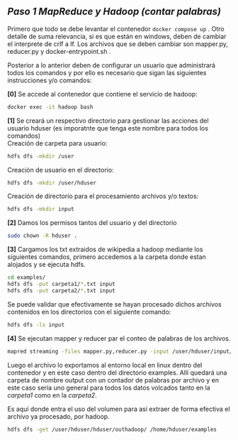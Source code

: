 ## *Paso 1 MapReduce y Hadoop (contar palabras)*

Primero que todo se debe levantar el contenedor ``` docker compose up ``` .
Otro detalle de suma relevancia, si es que están en windows, deben de cambiar el interprete de crlf a lf. Los archivos que se deben cambiar son mapper.py, reducer.py y docker-entrypoint.sh .

Posterior a lo anterior deben de configurar un usuario que administrará todos los comandos y por ello es necesario que sigan las siguientes instrucciones y/o comandos:

**[0]** Se accede al contenedor que contiene el servicio de hadoop:
```sh
docker exec -it hadoop bash
```
**[1]** Se creará un respectivo directorio para gestionar las acciones del usuario hduser (es imporatnte que tenga este nombre para todos los comandos)\
Creación de carpeta para usuario:
```sh
hdfs dfs -mkdir /user
```
Creación de usuario en el directorio:
```sh
hdfs dfs -mkdir /user/hduser
```
Creación de directorio para el procesamiento archivos y/o textos:
```sh
hdfs dfs -mkdir input
```
**[2]** Damos los permisos tantos del usuario y del directorio
```sh
sudo chown -R hduser .
```
**[3]** Cargamos los txt extraidos de wikipedia a hadoop mediante los siguientes comandos, primero accedemos a la carpeta donde estan alojados y se ejecuta hdfs.
```sh
cd examples/
hdfs dfs -put carpeta1/*.txt input
hdfs dfs -put carpeta2/*.txt input
```
Se puede validar que efectivamente se hayan procesado dichos archivos contenidos en los directorios con el siguiente comando:
```sh
hdfs dfs -ls input
```

**[4]** Se ejecutan  mapper y reducer par el conteo de palabras de los archivos.
```sh
mapred streaming -files mapper.py,reducer.py -input /user/hduser/input/*.txt -output hduser/outhadoop/ -mapper ./mapper.py -reducer ./reducer.py
```
Luego el archivo lo exportamos al entorno local en linux dentro del contenedor y en este caso dentro del directorio examples. Allí quedará una carpeta de nombre output con un contador de palabras por archivo y en este caso sería uno general para todos los datos volcados tanto en la *carpeta1* como en la *carpeta2*. 

Es aquí donde entra el uso del volumen para así extraer de forma efectiva el archivo ya procesado, por hadoop.
```sh
hdfs dfs -get /user/hduser/hduser/outhadoop/ /home/hduser/examples
```
